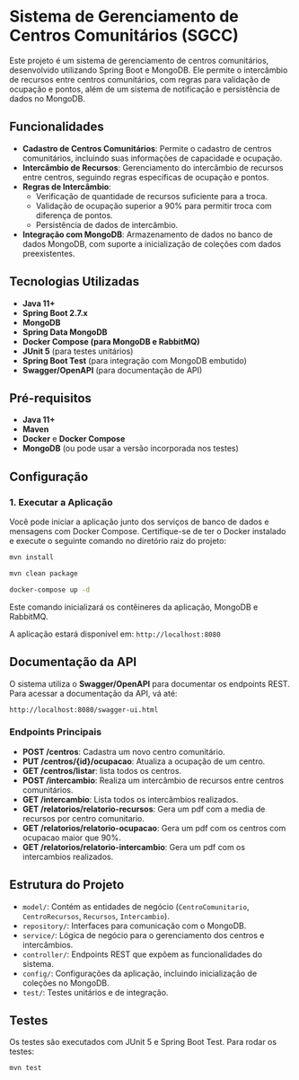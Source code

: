 
# Sistema de Gerenciamento de Centros Comunitários (SGCC)

Este projeto é um sistema de gerenciamento de centros comunitários, desenvolvido utilizando Spring Boot e MongoDB. Ele permite o intercâmbio de recursos entre centros comunitários, com regras para validação de ocupação e pontos, além de um sistema de notificação e persistência de dados no MongoDB.

## Funcionalidades

- **Cadastro de Centros Comunitários**: Permite o cadastro de centros comunitários, incluindo suas informações de capacidade e ocupação.
- **Intercâmbio de Recursos**: Gerenciamento do intercâmbio de recursos entre centros, seguindo regras específicas de ocupação e pontos.
- **Regras de Intercâmbio**:
  - Verificação de quantidade de recursos suficiente para a troca.
  - Validação de ocupação superior a 90% para permitir troca com diferença de pontos.
  - Persistência de dados de intercâmbio.
- **Integração com MongoDB**: Armazenamento de dados no banco de dados MongoDB, com suporte a inicialização de coleções com dados preexistentes.

## Tecnologias Utilizadas

- **Java 11+**
- **Spring Boot 2.7.x**
- **MongoDB**
- **Spring Data MongoDB**
- **Docker Compose (para MongoDB e RabbitMQ)**
- **JUnit 5** (para testes unitários)
- **Spring Boot Test** (para integração com MongoDB embutido)
- **Swagger/OpenAPI** (para documentação de API)

## Pré-requisitos

- **Java 11+**
- **Maven**
- **Docker** e **Docker Compose**
- **MongoDB** (ou pode usar a versão incorporada nos testes)

## Configuração

### 1. Executar a Aplicação

Você pode iniciar a aplicação junto dos serviços de banco de dados e mensagens com Docker Compose. Certifique-se de ter o Docker instalado e execute o seguinte comando no diretório raiz do projeto:
```bash
mvn install
```
```bash
mvn clean package
```
```bash
docker-compose up -d
```

Este comando inicializará os contêineres da aplicação, MongoDB e RabbitMQ.


A aplicação estará disponível em: `http://localhost:8080`

## Documentação da API

O sistema utiliza o **Swagger/OpenAPI** para documentar os endpoints REST. Para acessar a documentação da API, vá até:

```
http://localhost:8080/swagger-ui.html
```

### Endpoints Principais

- **POST /centros**: Cadastra um novo centro comunitário.
- **PUT /centros/{id}/ocupacao**: Atualiza a ocupação de um centro.
- **GET /centros/listar**: lista todos os centros.
- **POST /intercambio**: Realiza um intercâmbio de recursos entre centros comunitários.
- **GET /intercambio**: Lista todos os intercâmbios realizados.
- **GET /relatorios/relatorio-recursos**: Gera um pdf com a media de recursos por centro comunitario.
- **GET /relatorios/relatorio-ocupacao**: Gera um pdf com os centros com ocupacao maior que 90%.
- **GET /relatorios/relatorio-intercambio**: Gera um pdf com os intercambios realizados.

## Estrutura do Projeto

- `model/`: Contém as entidades de negócio (`CentroComunitario`, `CentroRecursos`, `Recursos`, `Intercambio`).
- `repository/`: Interfaces para comunicação com o MongoDB.
- `service/`: Lógica de negócio para o gerenciamento dos centros e intercâmbios.
- `controller/`: Endpoints REST que expõem as funcionalidades do sistema.
- `config/`: Configurações da aplicação, incluindo inicialização de coleções no MongoDB.
- `test/`: Testes unitários e de integração.

## Testes

Os testes são executados com JUnit 5 e Spring Boot Test. Para rodar os testes:

```bash
mvn test
```

